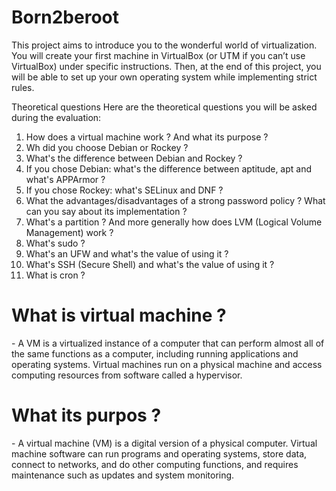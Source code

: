 # Born2beroot
This project aims to introduce you to the wonderful world of virtualization. You will create your first machine in VirtualBox (or UTM if you can’t use VirtualBox) under specific instructions. Then, at the end of this project, you will be able to set up your own operating system while implementing strict rules.

Theoretical questions
Here are the theoretical questions you will be asked during the evaluation:
1. How does a virtual machine work ? And what its purpose ?
2. Wh did you choose Debian or Rockey ?
3. What's the difference between Debian and Rockey ?
4. If you chose Debian: what's the difference between aptitude, apt and what's APPArmor ?
5. If you chose Rockey: what's SELinux and DNF ?
6. What the advantages/disadvantages of a strong password policy ? What can you say about its implementation ?
7. What's a partition ? And more generally how does LVM (Logical Volume Management) work ?
8. What's sudo ? 
9. What's an UFW and what's the value of using it ?
10. What's SSH (Secure Shell) and what's the value of using it ?
11. What is cron ?

<h1> What is virtual machine ? </h1>
- A VM is a virtualized instance of a computer that can perform almost all of the same functions as a computer, including running applications and operating systems. 
Virtual machines run on a physical machine and access computing resources from software called a hypervisor.

<h1> What its purpos ?</h1>
- A virtual machine (VM) is a digital version of a physical computer. 
Virtual machine software can run programs and operating systems, store data, connect to networks, and do other computing functions, and requires maintenance such as updates and system monitoring.
